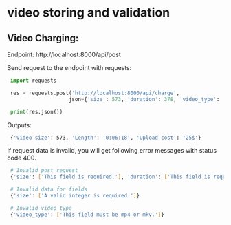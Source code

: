 # video storing and validation

## Video Charging:

Endpoint: http://localhost:8000/api/post

Send request to the endpoint with requests:

```python
 import requests

 res = requests.post('http://localhost:8000/api/charge',
                    json={'size': 573, 'duration': 378, 'video_type': 'mp4'})

 print(res.json())


```

Outputs:

```bash
 {'Video size': 573, 'Length': '0:06:18', 'Upload cost': '25$'}
```

If request data is invalid, you will get following error messages with status code 400.

```bash
 # Invalid post request
 {'size': ['This field is required.'], 'duration': ['This field is required.'], 'video_type': ['This field is required.']}

 # Invalid data for fields
 {'size': ['A valid integer is required.']}

 # Invalid video type
 {'video_type': ['This field must be mp4 or mkv.']}
```
